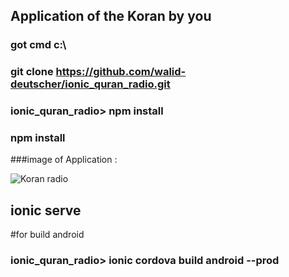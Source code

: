 ## Application of the Koran by you


### got cmd  c:\
 ### git clone  https://github.com/walid-deutscher/ionic_quran_radio.git


### ionic_quran_radio> npm install

### npm install


###image of Application :

![Koran radio](https://raw.githubusercontent.com/walid-deutscher/ionic_quran_radio/master/app2.png)

## ionic serve



#for build  android

### ionic_quran_radio>  ionic cordova build android --prod
